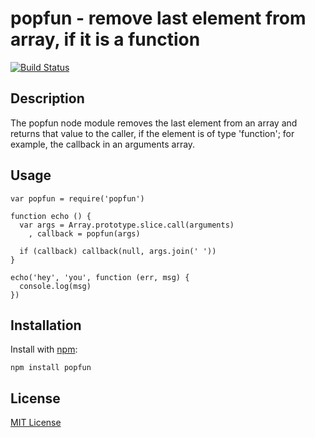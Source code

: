 # popfun - remove last element from array, if it is a function

[![Build Status](https://secure.travis-ci.org/michaelnisi/popfun.png)](http://travis-ci.org/michaelnisi/popfun)

## Description

The popfun node module removes the last element from an array and returns that value to the caller, if the element is of type 'function'; for example, the callback in an arguments array.

## Usage

    var popfun = require('popfun')

    function echo () {
      var args = Array.prototype.slice.call(arguments)
        , callback = popfun(args)
      
      if (callback) callback(null, args.join(' '))
    }
    
    echo('hey', 'you', function (err, msg) {
      console.log(msg)
    })

## Installation

Install with [npm](http://npmjs.org/):

    npm install popfun

## License

[MIT License](https://raw.github.com/michaelnisi/popfun/master/LICENSE)
